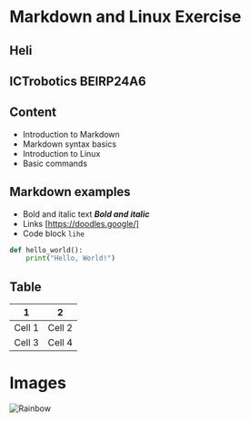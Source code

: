 # Markdown and Linux Exercise
## Heli
## ICTrobotics BEIRP24A6
## Content
- Introduction to Markdown
- Markdown syntax basics
- Introduction to Linux
- Basic commands
## Markdown examples
- Bold and italic text ***Bold and italic***
- Links [https://doodles.google/]
- Code block ```lihe```
```python
def hello_world():
    print("Hello, World!")
```
## Table
| 1 |  2 |
| -------- | -------- |
| Cell 1   | Cell 2   |
| Cell 3   | Cell 4   |

# Images

![Rainbow](/Users/shijindou/Documents/GitHub/Linux-assignments/5f.png!con)








      





     



